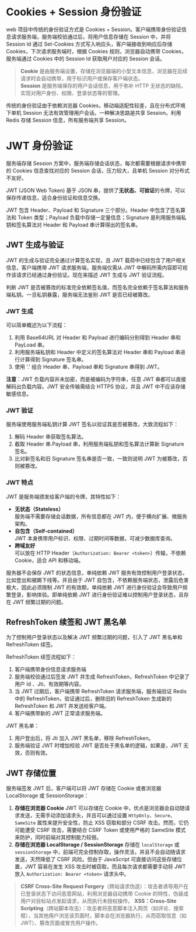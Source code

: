 # Cookies + Session 身份验证
web 项目中传统的身份验证方式是 Cookies + Session。客户端携带身份验证信息请求服务端，服务端校验通过后，将用户信息存储在 Session 中，并将 Session Id 通过 Set-Cookies 方式写入响应头，客户端接收到响应后存储 Cookies，下次请求服务端时，根据 Cookies 规则，浏览器自动携带 Cookies，服务端通过 Cookies 中的 Session Id 获取用户对应的 Session 会话。

>**Cookie** 是由服务端设置，存储在浏览器端的小型文本信息，浏览器在后续请求时会自动携带，用于标识用户或保存客户端状态。  
>**Session** 是服务端保存的用户会话信息，用于弥补 HTTP 无状态的缺陷，实现对用户身份、权限、登录状态等的管理。

传统的身份验证由于依赖浏览器 Cookies，移动端适配性较差，且在分布式环境下单机 Session 无法有效管理用户会话。一种解决思路是共享 Session。利用 Redis 存储 Session 信息，所有服务端共享 Session。

# JWT 身份验证
服务端存储 Session 方案中，服务端存储会话状态，每次都需要根据请求中携带的 Cookies 信息查找对应的 Session 会话，压力较大，且单机 Session 对分布式不友好。

JWT (JSON Web Token) 基于 JSON 串，提供了**无状态、可验证**的令牌，可以保存传递信息，适合身份验证和信息交换。

JWT 包含 Header、Payload 和 Signature 三个部分。Header 中包含了签名算法和 Token 类型；Payload 负载中存储一定量信息；Signature 是利用服务端私钥和签名算法对 Header 和 Payload 串计算得出的签名串。

## JWT 生成与验证
JWT 的生成与验证完全通过计算签名实现，且 JWT 载荷中已经包含了用户相关信息，客户端携带 JWT 请求服务端，服务端仅需从 JWT 中解码所需内容即可视作该请求已经通过身份验证。现在来描述 JWT 生成与 JWT 验证流程。

判断 JWT 是否被篡改的标准完全依赖签名值，而签名完全依赖于签名算法和服务端私钥。一旦私钥暴露，服务端无法鉴别 JWT 是否已经被篡改。
### JWT 生成
可以简单概述为以下流程：
1. 利用 Base64URL 对 Header 和 Payload 进行编码分别得到 Header 串和 PayLoad 串。
2. 利用服务端私钥和 Header 中定义的签名算法对 Header 串和 Payload 串进行计算得到 Signature 签名串。
3. 使用 '.' 组合 Header 串、Payload 串和 Signature 串得到 JWT。

**注意**：JWT 负载内容并未加密，而是被编码为字符串，任意 JWT 串都可以直接解码出负载内容。JWT 安全传输需结合 HTTPS 协议，并且 JWT 中不应该存储敏感信息。

### JWT 验证
服务端使用服务端私钥计算 JWT 签名以验证其是否被篡改，大致流程如下：
1. 解码 Header 串获取签名算法。
2. 截取 Header 串.Payload 串，利用服务端私钥和签名算法计算新 Signature 签名。
3. 比对新签名和旧 Signature 签名串是否一致，一致则说明 JWT 为被篡改，否则被篡改。

### JWT 特点
JWT 是服务端颁发给客户端的令牌，其特性如下：
- **无状态（Stateless）**  
    服务端不需要存储会话数据，所有信息都在 JWT 内，便于横向扩展、微服务架构。
- **自包含（Self-contained）**  
    JWT 本身携带用户标识、权限、过期时间等数据，可减少数据库查询。
- **跨域友好**  
    可以放在 HTTP Header（`Authorization: Bearer <token>`）传输，不依赖 Cookie，适合 API 和移动端。

服务器不会保存 JWT 的状态信息，单纯依赖 JWT 服务有效控制用户登录状态，比如登出和被踢下线等。并且由于 JWT 自包含，不依赖服务端状态，泄露后危害极大，因此必须限制 JWT 的有效期，单纯依赖 JWT 进行身份验证会导致用户频繁登录，影响体验。即单纯依赖 JWT 进行身份验证难以控制用户登录状态，且存在 JWT 频繁过期的问题。

## RefreshToken 续签和 JWT 黑名单
为了控制用户登录状态以及解决 JWT 频繁过期的问题，引入了 JWT 黑名单和 RefreshToken 续签。

RefreshToken 续签流程如下：
1. 客户端携带身份信息请求服务端
2. 服务端校验通过后签发 JWT 并生成 RefreshToken，RefreshToken 中记录了用户 Id 、Jti、有效期等内容。
3. 当 JWT 过期后，客户端携带 RefreshToken 请求服务端，服务端验证 Redis 中的 RefreshToken，验证通过后，删除旧的 RefreshToken 生成新的 RefreshToken 和 JWT 并发送给客户端。
4. 客户端携带新的 JWT 正常请求服务端。

JWT 黑名单：
1. 用户登出后，将 Jti 加入 JWT 黑名单，移除 RefreshToken。
2. 服务端验证 JWT 时增加校验 JWT 是否处于黑名单的逻辑，如果是，JWT 无效，否则有效。

## JWT 存储位置

服务端签发 JWT 后，客户端可以将 JWT 存储在 Cookie 或者浏览器 LocalStorage 或 SessionStorage：
 1. **存储在浏览器 Cookie**
	JWT 可以存储在 Cookie 中，优点是浏览器会自动随请求发送，无需手动添加请求头，并且可以通过设置 `HttpOnly`、`Secure`、`SameSite` 属性来提升安全性，防止 XSS 窃取和部分 CSRF 攻击。然而，它仍可能遭受 CSRF 攻击，需要结合 CSRF Token 或使用严格的 SameSite 模式来防护，同时前端对其控制能力较弱。
 2. **存储在浏览器 LocalStorage / SessionStorage**
	存储在 `localStorage` 或 `sessionStorage` 中，前端可完全控制存取，操作灵活，并且不会自动随请求发送，天然降低了 CSRF 风险。但由于 JavaScript 可直接访问这些存储位置，JWT 容易在发生 XSS 攻击时被窃取，而且每次请求都需要手动将 JWT 放入 `Authorization: Bearer <token>` 请求头中。

>**CSRF Cross-Site Request Forgery**（跨站请求伪造）：攻击者诱导用户在已登录状态下访问恶意网站，利用浏览器自动携带 Cookie 的特性，伪装成用户对目标站点发起请求，从而执行未授权操作。
>**XSS：Cross-Site Scripting**（跨站脚本攻击）：攻击者将恶意脚本注入网页（如评论、搜索框），当其他用户浏览该页面时，脚本会在浏览器执行，从而窃取信息（如 JWT）、篡改页面或冒充用户操作。